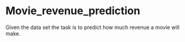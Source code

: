 # Movie_revenue_prediction
Given the data set the task is to predict how much revenue a movie will make.
